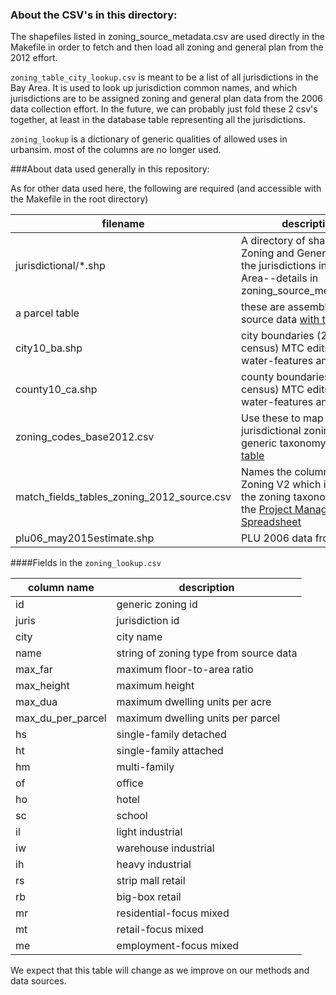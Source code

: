 ### About the CSV's in this directory:

The shapefiles listed in zoning_source_metadata.csv are used directly in the Makefile in order to fetch and then load all zoning and general plan from the 2012 effort.

`zoning_table_city_lookup.csv` is meant to be a list of all jurisdictions in the Bay Area. It is used to look up jurisdiction common names, and which jurisdictions are to be assigned zoning and general plan data from the 2006 data collection effort. In the future, we can probably just fold these 2 csv's together, at least in the database table representing all the jurisdictions.

`zoning_lookup` is a dictionary of generic qualities of allowed uses in urbansim. most of the columns are no longer used.

###About data used generally in this repository:

As for other data used here, the following are required (and accessible with the Makefile in the root directory)

filename|description
---------------|--------------
jurisdictional/*.shp | A directory of shapefiles of Zoning and General plans for the jurisdictions in the Bay Area--details in zoning_source_metadata.csv
a parcel table | these are assembled from source data [with this script](https://github.com/MetropolitanTransportationCommission/bayarea_urbansim/blob/master/data_regeneration/run.py)
city10_ba.shp | city boundaries (2010 census) MTC edits for water-features and others
county10_ca.shp | county boundaries (2010 census) MTC edits for water-features and others
zoning_codes_base2012.csv | Use these to map specific jurisdictional zoning to a generic taxonomy-from this [table](http://landuse.s3.amazonaws.com/zoning/zoning_codes_base2012.csv)
match_fields_tables_zoning_2012_source.csv | Names the column used in Zoning V2 which is used in the zoning taxonomy - from the [Project Management Spreadsheet](http://landuse.s3.amazonaws.com/zoning/CityAssignments_Nov3_2014.xlsx)
plu06_may2015estimate.shp | PLU 2006 data from [ABAG](http://gis.abag.ca.gov/)

####Fields in the `zoning_lookup.csv`

column name|description
----|----------------
id|generic zoning id
juris|jurisdiction id
city|city name
name|string of zoning type from source data
max_far|maximum floor-to-area ratio
max_height|maximum height
max_dua|maximum dwelling units per acre
max_du_per_parcel|maximum dwelling units per parcel
hs|single-family detached
ht|single-family attached
hm|multi-family
of|office
ho|hotel
sc|school
il|light industrial
iw|warehouse industrial
ih|heavy industrial
rs|strip mall retail
rb|big-box retail
mr|residential-focus mixed
mt|retail-focus mixed
me|employment-focus mixed

We expect that this table will change as we improve on our methods and data sources.
